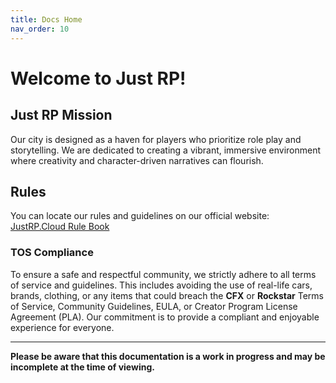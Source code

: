 ```yaml
---
title: Docs Home
nav_order: 10
---
```

# Welcome to Just RP!

## Just RP Mission

Our city is designed as a haven for players who prioritize role play and storytelling. We are dedicated to creating a vibrant, immersive environment where creativity and character-driven narratives can flourish.

## Rules

You can locate our rules and guidelines on our official website: [JustRP.Cloud Rule Book](https://justrp.cloud/rules.html)

### TOS Compliance

To ensure a safe and respectful community, we strictly adhere to all terms of service and guidelines. This includes avoiding the use of real-life cars, brands, clothing, or any items that could breach the **CFX** or **Rockstar** Terms of Service, Community Guidelines, EULA, or Creator Program License Agreement (PLA). Our commitment is to provide a compliant and enjoyable experience for everyone.

---

**Please be aware that this documentation is a work in progress and may be incomplete at the time of viewing.**
